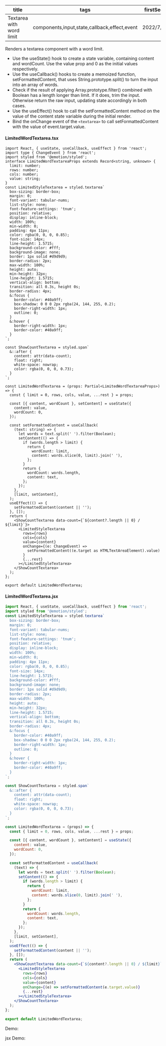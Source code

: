 | title                    | tags                                         | firstSeen | lastUpdated |
| ------------------------ | -------------------------------------------- | --------- | ----------- |
| Textarea with word limit | components,input,state,callback,effect,event | 2022/7/22 | 2022/7/22   |

Renders a textarea component with a word limit.

- Use the useState() hook to create a state variable, containing content and wordCount. Use the value prop and 0 as the initial values respectively.
- Use the useCallback() hooks to create a memoized function, setFormattedContent, that uses String.prototype.split() to turn the input into an array of words.
- Check if the result of applying Array.prototype.filter() combined with Boolean has a length longer than limit. If it does, trim the input. Otherwise return the raw input, updating state accordingly in both cases.
- Use the useEffect() hook to call the setFormattedContent method on the value of the content state variable during the initial render.
- Bind the onChange event of the `<textarea>` to call setFormattedContent with the value of event.target.value.

#### LimitedWordTextarea.tsx

```tsx | pure
import React, { useState, useCallback, useEffect } from 'react';
import type { ChangeEvent } from 'react';
import styled from '@emotion/styled';
interface LimitedWordTextareaProps extends Record<string, unknown> {
  limit: number;
  rows: number;
  cols: number;
  value: string;
}
const LimitedStyleTextarea = styled.textarea`
  box-sizing: border-box;
  margin: 0;
  font-variant: tabular-nums;
  list-style: none;
  font-feature-settings: 'tnum';
  position: relative;
  display: inline-block;
  width: 100%;
  min-width: 0;
  padding: 4px 11px;
  color: rgba(0, 0, 0, 0.85);
  font-size: 14px;
  line-height: 1.5715;
  background-color: #fff;
  background-image: none;
  border: 1px solid #d9d9d9;
  border-radius: 2px;
  max-width: 100%;
  height: auto;
  min-height: 32px;
  line-height: 1.5715;
  vertical-align: bottom;
  transition: all 0.3s, height 0s;
  border-radius: 4px;
  &:focus {
    border-color: #40a9ff;
    box-shadow: 0 0 0 2px rgba(24, 144, 255, 0.2);
    border-right-width: 1px;
    outline: 0;
  }
  &:hover {
    border-right-width: 1px;
    border-color: #40a9ff;
  }
`;

const ShowCountTextarea = styled.span`
  &::after {
    content: attr(data-count);
    float: right;
    white-space: nowrap;
    color: rgba(0, 0, 0, 0.73);
  }
`;

const LimitedWordTextarea = (props: Partial<LimitedWordTextareaProps>) => {
  const { limit = 0, rows, cols, value, ...rest } = props;

  const [{ content, wordCount }, setContent] = useState({
    content: value,
    wordCount: 0,
  });

  const setFormattedContent = useCallback(
    (text: string) => {
      let words = text.split(' ').filter(Boolean);
      setContent(() => {
        if (words.length > limit) {
          return {
            wordCount: limit,
            content: words.slice(0, limit).join(' '),
          };
        }
        return {
          wordCount: words.length,
          content: text,
        };
      });
    },
    [limit, setContent],
  );
  useEffect(() => {
    setFormattedContent(content || '');
  }, []);
  return (
    <ShowCountTextarea data-count={`${content?.length || 0} / ${limit}`}>
      <LimitedStyleTextarea
        rows={rows}
        cols={cols}
        value={content}
        onChange={(e: ChangeEvent) =>
          setFormattedContent((e.target as HTMLTextAreaElement).value)
        }
        {...rest}
      ></LimitedStyleTextarea>
    </ShowCountTextarea>
  );
};

export default LimitedWordTextarea;
```

#### LimitedWordTextarea.jsx

```jsx | pure
import React, { useState, useCallback, useEffect } from 'react';
import styled from '@emotion/styled';
const LimitedStyleTextarea = styled.textarea`
  box-sizing: border-box;
  margin: 0;
  font-variant: tabular-nums;
  list-style: none;
  font-feature-settings: 'tnum';
  position: relative;
  display: inline-block;
  width: 100%;
  min-width: 0;
  padding: 4px 11px;
  color: rgba(0, 0, 0, 0.85);
  font-size: 14px;
  line-height: 1.5715;
  background-color: #fff;
  background-image: none;
  border: 1px solid #d9d9d9;
  border-radius: 2px;
  max-width: 100%;
  height: auto;
  min-height: 32px;
  line-height: 1.5715;
  vertical-align: bottom;
  transition: all 0.3s, height 0s;
  border-radius: 4px;
  &:focus {
    border-color: #40a9ff;
    box-shadow: 0 0 0 2px rgba(24, 144, 255, 0.2);
    border-right-width: 1px;
    outline: 0;
  }
  &:hover {
    border-right-width: 1px;
    border-color: #40a9ff;
  }
`;

const ShowCountTextarea = styled.span`
  &::after {
    content: attr(data-count);
    float: right;
    white-space: nowrap;
    color: rgba(0, 0, 0, 0.73);
  }
`;

const LimitedWordTextarea = (props) => {
  const { limit = 0, rows, cols, value, ...rest } = props;

  const [{ content, wordCount }, setContent] = useState({
    content: value,
    wordCount: 0,
  });

  const setFormattedContent = useCallback(
    (text) => {
      let words = text.split(' ').filter(Boolean);
      setContent(() => {
        if (words.length > limit) {
          return {
            wordCount: limit,
            content: words.slice(0, limit).join(' '),
          };
        }
        return {
          wordCount: words.length,
          content: text,
        };
      });
    },
    [limit, setContent],
  );
  useEffect(() => {
    setFormattedContent(content || '');
  }, []);
  return (
    <ShowCountTextarea data-count={`${content?.length || 0} / ${limit}`}>
      <LimitedStyleTextarea
        rows={rows}
        cols={cols}
        value={content}
        onChange={(e) => setFormattedContent(e.target.value)}
        {...rest}
      ></LimitedStyleTextarea>
    </ShowCountTextarea>
  );
};

export default LimitedWordTextarea;
```

Demo:

<code src="./Demo.tsx" id="limitedWordTextareaTsxDemo"></code>

jsx Demo:

<code src="./jsx/Demo.jsx" id="limitedWordTextareaJsxDemo"></code>
